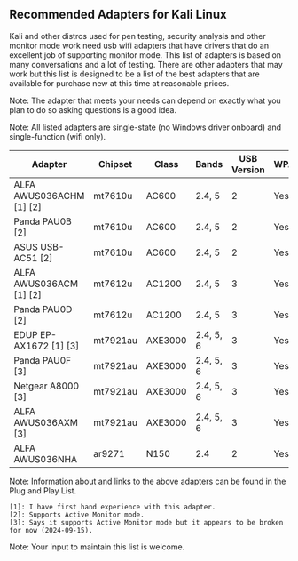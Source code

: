 ## Recommended Adapters for Kali Linux

Kali and other distros used for pen testing, security analysis and other
monitor mode work need usb wifi adapters that have drivers
that do an excellent job of supporting monitor mode. This list of
adapters is based on many conversations and a lot of testing. There are
other adapters that may work but this list is designed to be a list of
the best adapters that are available for purchase new at this time at
reasonable prices.

Note: The adapter that meets your needs can depend on exactly what you
plan to do so asking questions is a good idea.

Note: All listed adapters are single-state (no Windows driver onboard) and single-function (wifi only).

| Adapter                                      | Chipset   | Class   | Bands     | USB Version | WPA3 | Range     |
|----------------------------------------------|-----------|---------|-----------|-------------|------|-----------|
| ALFA AWUS036ACHM [1] [2]                     | mt7610u   | AC600   | 2.4, 5    | 2           | Yes  | Very Long |
| Panda PAU0B [2]                              | mt7610u   | AC600   | 2.4, 5    | 2           | Yes  | Long      |
| ASUS USB-AC51 [2]                            | mt7610u   | AC600   | 2.4, 5    | 2           | Yes  | Medium    |
| ALFA AWUS036ACM [1] [2]                      | mt7612u   | AC1200  | 2.4, 5    | 3           | Yes  | Long      |
| Panda PAU0D  [2]                             | mt7612u   | AC1200  | 2.4, 5    | 3           | Yes  | Long      |
| EDUP EP-AX1672 [1] [3]                       | mt7921au  | AXE3000 | 2.4, 5, 6 | 3           | Yes  | Long      |
| Panda PAU0F [3]                              | mt7921au  | AXE3000 | 2.4, 5, 6 | 3           | Yes  | Medium    |
| Netgear A8000 [3]                            | mt7921au  | AXE3000 | 2.4, 5, 6 | 3           | Yes  | Medium    |
| ALFA AWUS036AXM [3]                          | mt7921au  | AXE3000 | 2.4, 5, 6 | 3           | Yes  | Long      |
| ALFA AWUS036NHA                              | ar9271    | N150    | 2.4       | 2           | Yes  | Long      |

Note: Information about and links to the above adapters can be found in the Plug and Play List.

```
[1]: I have first hand experience with this adapter.
[2]: Supports Active Monitor mode.
[3]: Says it supports Active Monitor mode but it appears to be broken for now (2024-09-15).
```

Note: Your input to maintain this list is welcome.
